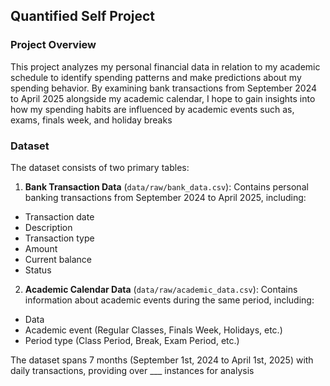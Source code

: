 ## Quantified Self Project

### Project Overview

This project analyzes my personal financial data in relation to my academic schedule to identify spending patterns and make predictions about my spending behavior. By examining bank transactions from September 2024 to April 2025 alongside my academic calendar, I hope to gain insights into how my spending habits are influenced by academic events such as, exams, finals week, and holiday breaks

### Dataset

The dataset consists of two primary tables:

1. **Bank Transaction Data** (`data/raw/bank_data.csv`): Contains personal banking transactions from September 2024 to April 2025, including:
* Transaction date
* Description
* Transaction type
* Amount
* Current balance
* Status

2. **Academic Calendar Data** (`data/raw/academic_data.csv`): Contains information about academic events during the same period, including:
* Data
* Academic event (Regular Classes, Finals Week, Holidays, etc.)
* Period type (Class Period, Break, Exam Period, etc.)

The dataset spans 7 months (September 1st, 2024 to April 1st, 2025) with daily transactions, providing over ___ instances for analysis